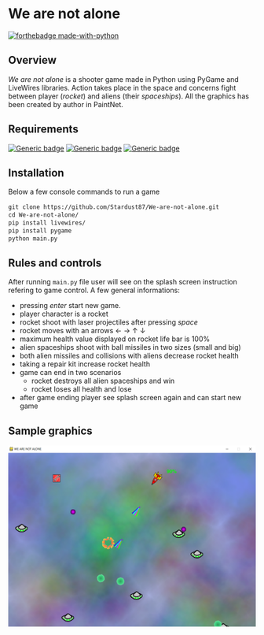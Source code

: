 # We are not alone

[![forthebadge made-with-python](http://ForTheBadge.com/images/badges/made-with-python.svg)](https://www.python.org/)

## Overview
_We are not alone_ is a shooter game made in Python using PyGame and LiveWires libraries. Action takes place in the space and concerns fight between player (_rocket_) and aliens (their _spaceships_).  All the graphics has been created by author in PaintNet.

## Requirements

[![Generic badge](https://img.shields.io/badge/Python-3.x-<COLOR>.svg)](https://shields.io/)
[![Generic badge](https://img.shields.io/badge/PyGame-1.9.5-<COLOR>.svg)](https://shields.io/)
[![Generic badge](https://img.shields.io/badge/LiveWires-2.0-<COLOR>.svg)](https://shields.io/)

## Installation
 Below a few console commands to run a game  
  ``` 
  git clone https://github.com/Stardust87/We-are-not-alone.git 
 cd We-are-not-alone/
pip install livewires/
pip install pygame
python main.py
```

## Rules and controls

After running `main.py` file user will see on the splash screen instruction refering to game control. 
 A few general informations:
 * pressing _enter_ start new game.
 * player character is a rocket
 * rocket shoot with laser projectiles after pressing _space_
* rocket moves with an arrows ← → ↑ ↓
* maximum health value displayed on rocket life bar is 100%
* alien spaceships shoot with ball missiles in two sizes (small and big)
* both alien missiles and collisions with aliens decrease rocket health
* taking a repair kit increase rocket health
* game can end in two scenarios 
	* rocket destroys all alien spaceships and win
	* rocket loses all health and lose 
* after game ending player see splash screen again and can start new game

 ## Sample graphics
 
![graphic1](https://github.com/Stardust87/We-are-not-alone/blob/main/assets/screen4.png)
